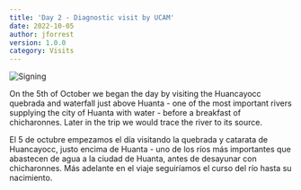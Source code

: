 ```yaml
---
title: 'Day 2 - Diagnostic visit by UCAM'
date: 2022-10-05 
author: jforrest
version: 1.0.0
category: Visits
---
```


![Signing](/assets/posts/2Huancayocc.JPG)


On the 5th of October we began the day by visiting the Huancayocc quebrada and waterfall just above Huanta - one of the most important rivers supplying the city of Huanta with water - before a breakfast of chicharonnes. Later in the trip we would trace the river to its source.

El 5 de octubre empezamos el día visitando la quebrada y catarata de Huancayocc, justo encima de Huanta - uno de los ríos más importantes que abastecen de agua a la ciudad de Huanta, antes de desayunar con chicharonnes. Más adelante en el viaje seguiríamos el curso del río hasta su nacimiento.

